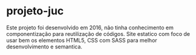 # projeto-juc
Este projeto foi desenvolvido em 2016, não tinha conhecimento em componentização para reutilização de códigos.
Site estatico com foco de usar bem os elementos HTML5, CSS com SASS para melhor desenvolvimento e semantica.

